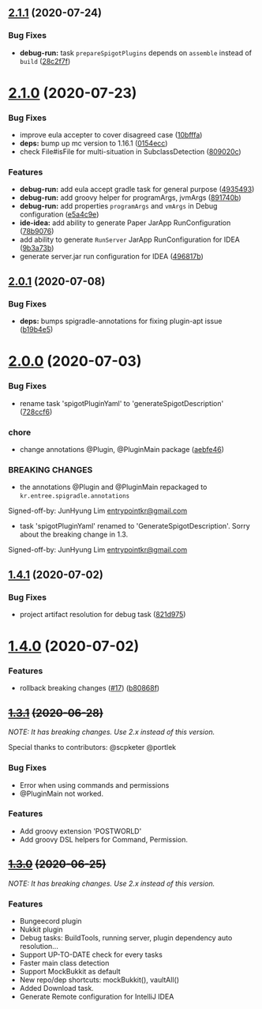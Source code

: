 ## [2.1.1](https://github.com/spigradle/spigradle/compare/v2.1.0...v2.1.1) (2020-07-24)


### Bug Fixes

* **debug-run:** task `prepareSpigotPlugins` depends on `assemble` instead of `build` ([28c2f7f](https://github.com/spigradle/spigradle/commit/28c2f7f5b1cdd730cc0db88226211e4f544f3d73))

# [2.1.0](https://github.com/spigradle/spigradle/compare/v2.0.1...v2.1.0) (2020-07-23)


### Bug Fixes

* improve eula accepter to cover disagreed case ([10bfffa](https://github.com/spigradle/spigradle/commit/10bfffa84aea886cdec22cfeba4f7820b0ae7f81))
* **deps:** bump up mc version to 1.16.1 ([0154ecc](https://github.com/spigradle/spigradle/commit/0154ecc1fc170a333afd80bcfe64181c7fdf653e))
* check File#isFile for multi-situation in SubclassDetection ([809020c](https://github.com/spigradle/spigradle/commit/809020cf6619d2d610aef62170faf9b1f743754b))


### Features

* **debug-run:** add eula accept gradle task for general purpose ([4935493](https://github.com/spigradle/spigradle/commit/4935493c43f43e14985549b02968398741f65657))
* **debug-run:** add groovy helper for programArgs, jvmArgs ([891740b](https://github.com/spigradle/spigradle/commit/891740bf41b4f6c12eb673e6716e252d76a13dc1))
* **debug-run:** add properties `programArgs` and `vmArgs` in Debug configuration ([e5a4c9e](https://github.com/spigradle/spigradle/commit/e5a4c9e2a848428123b40993c9aed1a39f6bee48))
* **ide-idea:** add ability to generate Paper JarApp RunConfiguration ([78b9076](https://github.com/spigradle/spigradle/commit/78b9076ba5ab95d28b3282976e4d643e74d9a658))
* add ability to generate `RunServer` JarApp RunConfiguration for IDEA ([9b3a73b](https://github.com/spigradle/spigradle/commit/9b3a73b5f1e438a5b3dada92ee44928f25b2d34b))
* generate server.jar run configuration for IDEA ([496817b](https://github.com/spigradle/spigradle/commit/496817b41418fab685c514fd428b3a65b6927c29))

## [2.0.1](https://github.com/spigradle/spigradle/compare/v2.0.0...v2.0.1) (2020-07-08)


### Bug Fixes

* **deps:** bumps spigradle-annotations for fixing plugin-apt issue ([b19b4e5](https://github.com/spigradle/spigradle/commit/b19b4e564692572b0fbd532499a0e53910164ae7))

# [2.0.0](https://github.com/spigradle/spigradle/compare/v1.4.1...v2.0.0) (2020-07-03)


### Bug Fixes

* rename task 'spigotPluginYaml' to 'generateSpigotDescription' ([728ccf6](https://github.com/spigradle/spigradle/commit/728ccf62bcfef394b153662b19251018640ddafd))


### chore

* change annotations @Plugin, @PluginMain package ([aebfe46](https://github.com/spigradle/spigradle/commit/aebfe467d092ee3724849417007e5defcd2f096c))


### BREAKING CHANGES

* the annotations @Plugin and @PluginMain repackaged to `kr.entree.spigradle.annotations`

Signed-off-by: JunHyung Lim <entrypointkr@gmail.com>
* task 'spigotPluginYaml' renamed to 'GenerateSpigotDescription'. Sorry about the breaking change in 1.3.

Signed-off-by: JunHyung Lim <entrypointkr@gmail.com>

## [1.4.1](https://github.com/spigradle/spigradle/compare/v1.4.0...v1.4.1) (2020-07-02)

### Bug Fixes

* project artifact resolution for debug task ([821d975](https://github.com/spigradle/spigradle/commit/821d97559829bfb7487f4ebaad30e87fda1dd939))

# [1.4.0](https://github.com/spigradle/spigradle/compare/v1.3.1...v1.4.0) (2020-07-02)


### Features

* rollback breaking changes ([#17](https://github.com/spigradle/spigradle/issues/17)) ([b80868f](https://github.com/spigradle/spigradle/commit/b80868f30831ea46bbc4a4f8cb2c9690f3cc4b06))

## [~~1.3.1~~](https://github.com/spigradle/spigradle/compare/v1.3.1...v1.4.0) ~~(2020-06-28)~~

_NOTE: It has breaking changes. Use 2.x instead of this version._

Special thanks to contributors: @scpketer @portlek

### Bug Fixes

* Error when using commands and permissions
* @PluginMain not worked.

### Features

* Add groovy extension 'POSTWORLD'
* Add groovy DSL helpers for Command, Permission.

## [~~1.3.0~~](https://github.com/spigradle/spigradle/compare/v1.3.1...v1.4.0) ~~(2020-06-25)~~

_NOTE: It has breaking changes. Use 2.x instead of this version._

### Features

* Bungeecord plugin
* Nukkit plugin
* Debug tasks: BuildTools, running server, plugin dependency auto resolution...
* Support UP-TO-DATE check for every tasks
* Faster main class detection
* Support MockBukkit as default
* New repo/dep shortcuts: mockBukkit(), vaultAll()
* Added Download task.
* Generate Remote configuration for IntelliJ IDEA
